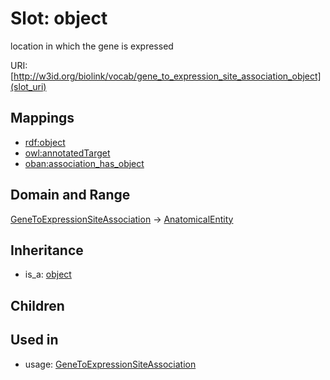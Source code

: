 # Slot: object


location in which the gene is expressed

URI: [http://w3id.org/biolink/vocab/gene_to_expression_site_association_object](slot_uri)
## Mappings

 * [rdf:object](http://purl.obolibrary.org/obo/rdf_object)
 * [owl:annotatedTarget](http://purl.obolibrary.org/obo/owl_annotatedTarget)
 * [oban:association_has_object](http://purl.obolibrary.org/obo/oban_association_has_object)
## Domain and Range

[GeneToExpressionSiteAssociation](GeneToExpressionSiteAssociation.md) -> [AnatomicalEntity](AnatomicalEntity.md)
## Inheritance

 *  is_a: [object](object.md)
## Children

## Used in

 *  usage: [GeneToExpressionSiteAssociation](GeneToExpressionSiteAssociation.md)
